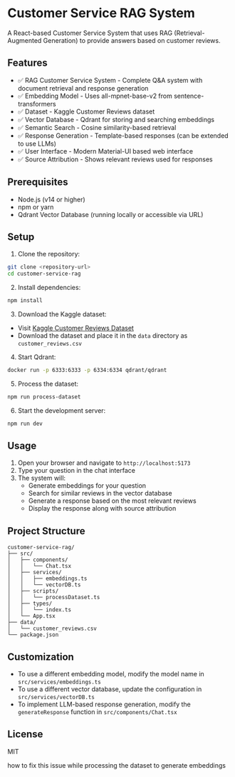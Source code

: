 # Customer Service RAG System

A React-based Customer Service System that uses RAG (Retrieval-Augmented Generation) to provide answers based on customer reviews.

## Features

- ✅ RAG Customer Service System - Complete Q&A system with document retrieval and response generation
- ✅ Embedding Model - Uses all-mpnet-base-v2 from sentence-transformers
- ✅ Dataset - Kaggle Customer Reviews dataset
- ✅ Vector Database - Qdrant for storing and searching embeddings
- ✅ Semantic Search - Cosine similarity-based retrieval
- ✅ Response Generation - Template-based responses (can be extended to use LLMs)
- ✅ User Interface - Modern Material-UI based web interface
- ✅ Source Attribution - Shows relevant reviews used for responses

## Prerequisites

- Node.js (v14 or higher)
- npm or yarn
- Qdrant Vector Database (running locally or accessible via URL)

## Setup

1. Clone the repository:
```bash
git clone <repository-url>
cd customer-service-rag
```

2. Install dependencies:
```bash
npm install
```

3. Download the Kaggle dataset:
- Visit [Kaggle Customer Reviews Dataset](https://www.kaggle.com/datasets/parve05/customer-review-dataset)
- Download the dataset and place it in the `data` directory as `customer_reviews.csv`

4. Start Qdrant:
```bash
docker run -p 6333:6333 -p 6334:6334 qdrant/qdrant
```

5. Process the dataset:
```bash
npm run process-dataset
```

6. Start the development server:
```bash
npm run dev
```

## Usage

1. Open your browser and navigate to `http://localhost:5173`
2. Type your question in the chat interface
3. The system will:
   - Generate embeddings for your question
   - Search for similar reviews in the vector database
   - Generate a response based on the most relevant reviews
   - Display the response along with source attribution

## Project Structure

```
customer-service-rag/
├── src/
│   ├── components/
│   │   └── Chat.tsx
│   ├── services/
│   │   ├── embeddings.ts
│   │   └── vectorDB.ts
│   ├── scripts/
│   │   └── processDataset.ts
│   ├── types/
│   │   └── index.ts
│   └── App.tsx
├── data/
│   └── customer_reviews.csv
└── package.json
```

## Customization

- To use a different embedding model, modify the model name in `src/services/embeddings.ts`
- To use a different vector database, update the configuration in `src/services/vectorDB.ts`
- To implement LLM-based response generation, modify the `generateResponse` function in `src/components/Chat.tsx`

## License

MIT

how to fix this issue while processing the dataset to generate embeddings